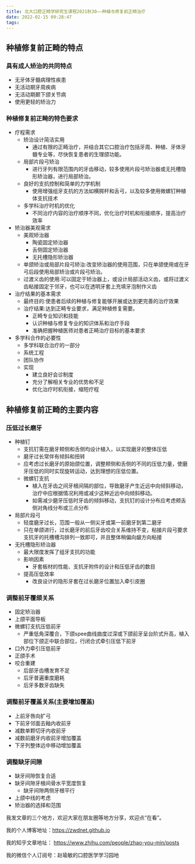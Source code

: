 ```yaml
---
title: 北大口腔正畸学研究生课程2021秋30——种植与修复前正畸治疗
date: 2022-02-15 09:28:47
tags:
---
```

## 种植修复前正畸的特点
### 具有成人矫治的共同特点
- 无牙体牙髓病理性疾患
- 无活动期牙周疾病
- 无活动期颞下颌关节病
- 使用更轻的矫治力

### 种植修复前正畸的特色要求
- 疗程需求
    * 矫治设计简洁实用
        - 通过有限的正畸治疗，并结合其它口腔治疗包括牙周、种植、牙体牙髓专业等，尽快恢复患者的生理颌功能。
    * 局部片段弓矫治
        - 进行牙列有限范围内的牙齿移动，较多使用片段弓矫治器或无托槽隐形矫治器，进行局部矫治。
    * 良好的支抗控制和简单的力学机制
        - 使用增强组牙支抗的方法如横腭杆和舌弓，以及较多使用微螺钉种植体支抗技术
    * 多学科治疗时机的优化
        - 不同治疗内容的治疗顺序不同，优化治疗时机和衔接顺序，提高治疗效率
- 矫治器美观需求
    * 美观矫治器
        - 陶瓷固定矫治器
        - 舌侧固定矫治器
        - 无托槽隐形矫治器
    * 单颌矫治或局部片段弓矫治:改变矫治器的使用范围，只在单颌使用或在牙弓后段使用局部矫治或片段弓矫治。
    * 过渡义齿的使用:可以固定于矫治器上，或设计局部活动义齿，或将过渡义齿粘接固定于邻牙，也可以在透明牙套上充填牙泡制作义齿
- 治疗结果的基本需求
    * 最终目的:使患者后续的种植与修复能够开展或达到更完善的治疗效果
    * 治疗结果:达到正畸专业要求，满足种植修复需要。
        - 正畸专业知识和技能
        - 认识种植与修复专业的知识体系和治疗手段
        - 准确把握种植医师对患者正畸治疗目标的基本要求
- 多学科合作的必要性
    * 多学科联合治疗的一部分
    * 系统工程
    * 团队协作
    * 实现
        - 建立良好会诊制度
        - 充分了解相关专业的优势和不足
        - 优化治疗时机衔接，缩短疗程

## 种植修复前正畸的主要内容
### 压低过长磨牙
- 种植钉
    * 支抗钉需在磨牙颊侧和舌侧均设计植入，以实现磨牙的整体压低
    * 磨牙过长常伴有倾斜和扭转
    * 应考虑过长磨牙的原始颌位置，调整颊侧和舌侧的不同的压低力量，使磨牙压低的同时实现旋转运动，达到理想的压低位置。
    * 微螺钉支抗
        - 植入在牙齿之间牙根间隔的部位，导致磨牙产生近远中向倾斜移动，治疗中应根据情况利用或减少这种近远中向倾斜移动。
        - 如需减少磨牙压低时牙齿的倾斜移动，支抗钉的设计分布应考虑颊舌侧对角线分布或三点分布
- 局部片段弓
    * 轻度磨牙过长，范围一般从一侧尖牙或第一前磨牙到第二磨牙
    * 只在单颌进行，过长磨牙的前后牙齿咬合关系维持不变，粘接片段弓要求支抗牙的托槽槽沟排列一致即可，并且整体稍偏向龈方向粘接
- 无托槽隐形矫治器
    * 最大限度发挥了组牙支抗的功能
    * 影响因素
        - 牙套板材的性能、支抗牙附件的设计和压低牙齿的数目
    * 提高压低效率
        - 改良设计的隐形牙套在过长磨牙位置加入牵引皮圈
        
### 调整前牙覆颌关系
- 固定矫治器
- 上颌平面导板
- 微螺钉支抗压低前牙
    * 严重低角深覆合，下颌spee曲线曲度过深或下颌前牙呈台阶式升高，植入部位下颌正中联合部位，行闭合式牵引压低下前牙
- 口外力牵引压低前牙
- 正颌手术
- 咬合重建
    * 后部牙齿槽发育不足
    * 后牙普遍重度磨耗
    * 后牙多数牙齿缺失
    
### 调整前牙覆盖关系(主要增加覆盖)
- 上前牙唇向扩弓
- 下前牙邻面去釉内收前牙
- 减数单颗切牙内收前牙
- 减数前磨牙内收前牙增加覆盖
- 下牙列整体远中移动增加覆盖

### 调整缺牙间隙
- 缺牙间隙恢复合适
- 缺牙间隙牙根间骨水平宽度恢复
    * 缺牙间隙两侧牙根平行
- 上颌中线的考虑
- 矫治器的选择和范围




我发文章的三个地方，欢迎大家在朋友圈等地方分享，欢迎点“在看”。

我的个人博客地址：https://zwdnet.github.io

我的知乎文章地址： https://www.zhihu.com/people/zhao-you-min/posts

我的微信个人订阅号：赵瑜敏的口腔医学学习园地